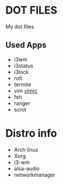 # DOT FILES
My dot files.

## Used Apps
- i3wm
- i3status
- i3lock
- rofi
- termite
- vim [vimrc](https://github.com/amix/vimrc)
- feh 
- ranger 
- scrot

# Distro info
- Arch linux
- Xorg
- i3-wm
- alsa-audio
- networkmanager
